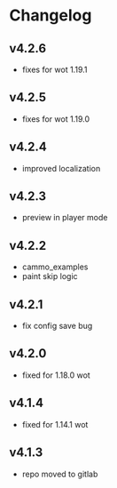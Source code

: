 # Changelog

## v4.2.6

* fixes for wot 1.19.1

## v4.2.5

* fixes for wot 1.19.0

## v4.2.4

* improved localization

## v4.2.3

* preview in player mode

## v4.2.2

* cammo_examples
* paint skip logic

## v4.2.1

* fix config save bug

## v4.2.0

* fixed for 1.18.0 wot

## v4.1.4

* fixed for 1.14.1 wot

## v4.1.3

* repo moved to gitlab